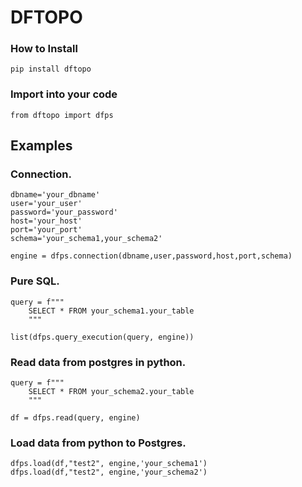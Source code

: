 # DFTOPO

### How to Install
```
pip install dftopo
```

### Import into your code
```
from dftopo import dfps
```

## Examples
### Connection.
```
dbname='your_dbname'
user='your_user'
password='your_password'
host='your_host'
port='your_port'
schema='your_schema1,your_schema2'

engine = dfps.connection(dbname,user,password,host,port,schema)
```

### Pure SQL. 
```
query = f"""
    SELECT * FROM your_schema1.your_table
    """

list(dfps.query_execution(query, engine))
```

### Read data from postgres in python. 
```
query = f"""
    SELECT * FROM your_schema2.your_table
    """

df = dfps.read(query, engine)
```
### Load data from python to Postgres. 
```
dfps.load(df,"test2", engine,'your_schema1')
dfps.load(df,"test2", engine,'your_schema2')
```
